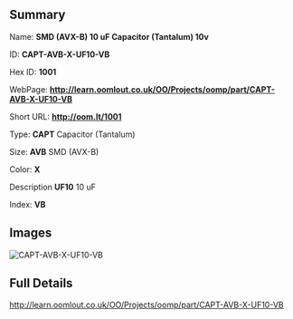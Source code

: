 

## Summary
 
Name: __SMD (AVX-B) 10 uF Capacitor (Tantalum) 10v__

ID: __CAPT-AVB-X-UF10-VB__

Hex ID: __1001__

WebPage: __http://learn.oomlout.co.uk/OO/Projects/oomp/part/CAPT-AVB-X-UF10-VB__

Short URL: __http://oom.lt/1001__


Type: __CAPT__ Capacitor (Tantalum) 

Size: __AVB__ SMD (AVX-B) 

Color: __X__  

Description __UF10__ 10 uF 

Index: __VB__


## Images
![CAPT-AVB-X-UF10-VB](http://oomlout.com/oomp-gen/parts/CAPT-AVB-X-UF10-VB/CAPT-AVB-X-UF10-VB_420.jpg)



## Full Details

 http://learn.oomlout.co.uk/OO/Projects/oomp/part/CAPT-AVB-X-UF10-VB














